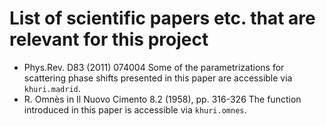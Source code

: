 List of scientific papers etc. that are relevant for this project
=================================================================

* Phys.Rev. D83 (2011) 074004
  Some of the parametrizations for scattering phase shifts presented in
  this paper are accessible via `khuri.madrid`.
* R. Omnès in Il Nuovo Cimento 8.2 (1958), pp. 316-326
  The function introduced in this paper is accessible via `khuri.omnes`.
